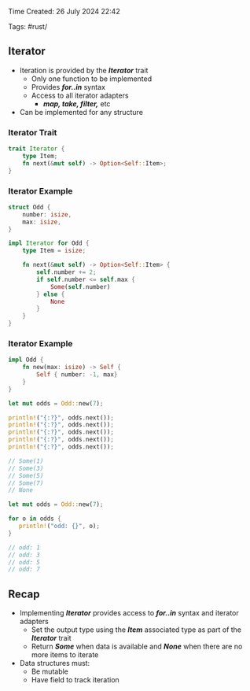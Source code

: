 Time Created: 26 July 2024 22:42

Tags: #rust/

## Iterator

- Iteration is provided by the ***Iterator*** trait
	- Only one function to be implemented
	- Provides ***for..in*** syntax
	- Access to all iterator adapters
		- ***map, take, filter,*** etc
- Can be implemented for any structure
### Iterator Trait
```rust
trait Iterator {
	type Item;
	fn next(&mut self) -> Option<Self::Item>;
}
```
### Iterator Example
```rust
struct Odd {
	number: isize,
	max: isize,
}

impl Iterator for Odd {
	type Item = isize;

	fn next(&mut self) -> Option<Self::Item> {
		self.number += 2;
		if self.number <= self.max {
			Some(self.number)
		} else {
			None
		}
	}
}
```

### Iterator Example
```rust
impl Odd {
	fn new(max: isize) -> Self {
		Self { number: -1, max}
	}
}

let mut odds = Odd::new(7);

println!("{:?}", odds.next());
println!("{:?}", odds.next());
println!("{:?}", odds.next());
println!("{:?}", odds.next());
println!("{:?}", odds.next());

// Some(1)
// Some(3)
// Some(5)
// Some(7)
// None
```

 ```rust
let mut odds = Odd::new(7);

for o in odds {
	println!("odd: {}", o);
}

// odd: 1
// odd: 3
// odd: 5
// odd: 7
```

## Recap

- Implementing ***Iterator*** provides access to ***for..in*** syntax and iterator adapters
	- Set the output type using the ***Item*** associated type as part of the ***Iterator*** trait
	- Return ***Some*** when data is available and ***None*** when there are no more items to iterate
- Data structures must:
	- Be mutable
	- Have field to track iteration

